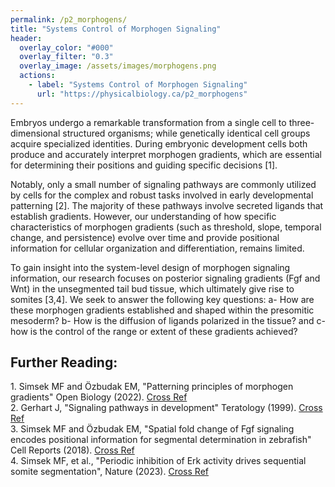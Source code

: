 ```yaml
---
permalink: /p2_morphogens/
title: "Systems Control of Morphogen Signaling"
header:
  overlay_color: "#000"
  overlay_filter: "0.3"
  overlay_image: /assets/images/morphogens.png
  actions:
    - label: "Systems Control of Morphogen Signaling"
      url: "https://physicalbiology.ca/p2_morphogens"
---
```

<section>
<p>Embryos undergo a remarkable transformation from a single cell to three-dimensional structured organisms; while genetically identical cell groups acquire specialized identities. During embryonic development cells both produce and accurately interpret morphogen gradients, which are essential for determining their positions and guiding specific decisions [1].
<p>Notably, only a small number of signaling pathways are commonly utilized by cells for the complex and robust tasks involved in early developmental patterning [2]. The majority of these pathways involve secreted ligands that establish gradients. However, our understanding of how specific characteristics of morphogen gradients (such as threshold, slope, temporal change, and persistence) evolve over time and provide positional information for cellular organization and differentiation, remains limited.
<p>To gain insight into the system-level design of morphogen signaling information, our research focuses on posterior signaling gradients (Fgf and Wnt) in the unsegmented tail bud tissue, which ultimately give rise to somites [3,4]. We seek to answer the following key questions: a- How are these morphogen gradients established and shaped within the presomitic mesoderm? b- How is the diffusion of ligands polarized in the tissue? and c- how is the control of the range or extent of these gradients achieved?	
<p>
<h2>Further Reading:</h2>
<p style="margin : 0; padding-top:0;"> 1. Simsek MF and Özbudak EM, "Patterning principles of morphogen gradients" Open Biology (2022). <a href="https://royalsocietypublishing.org/doi/10.1098/rsob.220224" target="_blank" class="button">Cross Ref</a></p>
<p style="margin : 0; padding-top:0;"> 2. Gerhart J, "Signaling pathways in development" Teratology (1999). <a href="https://onlinelibrary.wiley.com/doi/abs/10.1002/%28SICI%291096-9926%28199910%2960%3A4<226%3A%3AAID-TERA7>3.0.CO%3B2-W" target="_blank" class="button">Cross Ref</a> </p>
<p style="margin : 0; padding-top:0;"> 3. Simsek MF and Özbudak EM, "Spatial fold change of Fgf signaling encodes positional information for segmental determination in zebrafish" Cell Reports (2018). <a href="https://www.cell.com/cell-reports/fulltext/S2211-1247(18)30918-5" target="_blank" class="button">Cross Ref</a> </p>
<p style="margin : 0; padding-top:0;"> 4. Simsek MF, et al., "Periodic inhibition of Erk activity drives sequential somite segmentation", Nature (2023). <a href="https://www.nature.com/articles/s41586-022-05527-x" target="_blank" class="button">Cross Ref</a> </p>						
							